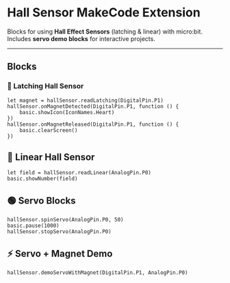 # Hall Sensor MakeCode Extension

Blocks for using **Hall Effect Sensors** (latching & linear) with micro:bit.  
Includes **servo demo blocks** for interactive projects.

---

## Blocks

### 🔴 Latching Hall Sensor

```blocks
let magnet = hallSensor.readLatching(DigitalPin.P1)
hallSensor.onMagnetDetected(DigitalPin.P1, function () {
    basic.showIcon(IconNames.Heart)
})
hallSensor.onMagnetReleased(DigitalPin.P1, function () {
    basic.clearScreen()
})
```
## 🔵 Linear Hall Sensor
```blocks
let field = hallSensor.readLinear(AnalogPin.P0)
basic.showNumber(field)
```
## 🟢 Servo Blocks
```blocks
hallSensor.spinServo(AnalogPin.P0, 50)
basic.pause(1000)
hallSensor.stopServo(AnalogPin.P0)
```
## ⚡ Servo + Magnet Demo
```blocks
hallSensor.demoServoWithMagnet(DigitalPin.P1, AnalogPin.P0)
```

